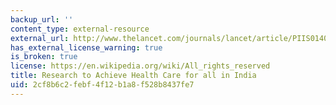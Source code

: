 ```yaml
---
backup_url: ''
content_type: external-resource
external_url: http://www.thelancet.com/journals/lancet/article/PIIS0140-6736(10)62034-X/fulltext
has_external_license_warning: true
is_broken: true
license: https://en.wikipedia.org/wiki/All_rights_reserved
title: Research to Achieve Health Care for all in India
uid: 2cf8b6c2-febf-4f12-b1a8-f528b8437fe7
---
```

